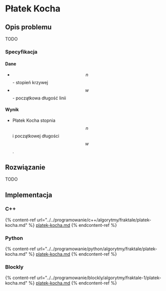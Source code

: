 # Płatek Kocha

## Opis problemu

TODO

### Specyfikacja

#### Dane

* $$n$$ - stopień krzywej
* $$w$$ - początkowa długość linii

#### Wynik

* Płatek Kocha stopnia $$n$$ i początkowej długości $$w$$.

## Rozwiązanie

TODO

## Implementacja

### C++

{% content-ref url="../../programowanie/c++/algorytmy/fraktale/platek-kocha.md" %}
[platek-kocha.md](../../programowanie/c++/algorytmy/fraktale/platek-kocha.md)
{% endcontent-ref %}

### Python

{% content-ref url="../../programowanie/python/algorytmy/fraktale/platek-kocha.md" %}
[platek-kocha.md](../../programowanie/python/algorytmy/fraktale/platek-kocha.md)
{% endcontent-ref %}

### Blockly

{% content-ref url="../../programowanie/blockly/algorytmy/fraktale-1/platek-kocha.md" %}
[platek-kocha.md](../../programowanie/blockly/algorytmy/fraktale-1/platek-kocha.md)
{% endcontent-ref %}

